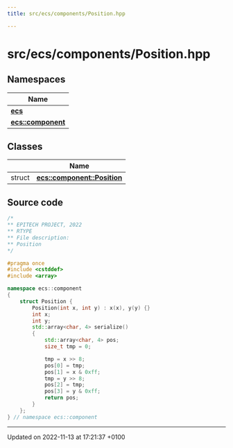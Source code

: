 ```yaml
---
title: src/ecs/components/Position.hpp

---
```


# src/ecs/components/Position.hpp



## Namespaces

| Name           |
| -------------- |
| **[ecs](Namespaces/namespaceecs.md)**  |
| **[ecs::component](Namespaces/namespaceecs_1_1component.md)**  |

## Classes

|                | Name           |
| -------------- | -------------- |
| struct | **[ecs::component::Position](Classes/structecs_1_1component_1_1_position.md)**  |




## Source code

```cpp
/*
** EPITECH PROJECT, 2022
** RTYPE
** File description:
** Position
*/

#pragma once
#include <cstddef>
#include <array>

namespace ecs::component
{
    struct Position {
        Position(int x, int y) : x(x), y(y) {}
        int x;
        int y;
        std::array<char, 4> serialize()
        {
            std::array<char, 4> pos;
            size_t tmp = 0;

            tmp = x >> 8;
            pos[0] = tmp;
            pos[1] = x & 0xff;
            tmp = y >> 8;
            pos[2] = tmp;
            pos[3] = y & 0xff;
            return pos;
        }
    };
} // namespace ecs::component
```


-------------------------------

Updated on 2022-11-13 at 17:21:37 +0100
